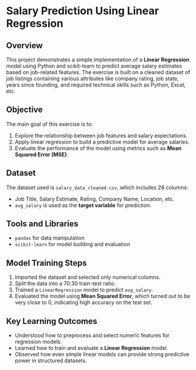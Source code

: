 # Salary Prediction Using Linear Regression

## Overview
This project demonstrates a simple implementation of a **Linear Regression** model using Python and scikit-learn to predict average salary estimates based on job-related features. The exercise is built on a cleaned dataset of job listings containing various attributes like company rating, job state, years since founding, and required technical skills such as Python, Excel, etc.

## Objective
The main goal of this exercise is to:

1. Explore the relationship between job features and salary expectations.  
2. Apply linear regression to build a predictive model for average salaries.  
3. Evaluate the performance of the model using metrics such as **Mean Squared Error (MSE)**.

## Dataset
The dataset used is `salary_data_cleaned.csv`, which includes 28 columns:

- Job Title, Salary Estimate, Rating, Company Name, Location, etc.  
- `avg_salary` is used as the **target variable** for prediction.

## Tools and Libraries
- `pandas` for data manipulation  
- `scikit-learn` for model building and evaluation

## Model Training Steps
1. Imported the dataset and selected only numerical columns.  
2. Split the data into a 70:30 train-test ratio.  
3. Trained a `LinearRegression` model to predict `avg_salary`.  
4. Evaluated the model using **Mean Squared Error**, which turned out to be very close to 0, indicating high accuracy on the test set.

## Key Learning Outcomes
- Understood how to preprocess and select numeric features for regression models.  
- Learned how to train and evaluate a **Linear Regression** model.  
- Observed how even simple linear models can provide strong predictive power in structured datasets.
